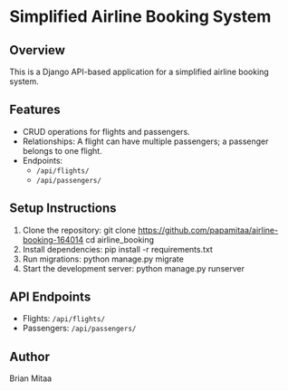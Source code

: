 # Simplified Airline Booking System

## Overview
This is a Django API-based application for a simplified airline booking system.

## Features
- CRUD operations for flights and passengers.
- Relationships: A flight can have multiple passengers; a passenger belongs to one flight.
- Endpoints:
  - `/api/flights/`
  - `/api/passengers/`

## Setup Instructions
1. Clone the repository:
git clone <https://github.com/papamitaa/airline-booking-164014> cd airline_booking
2. Install dependencies:
pip install -r requirements.txt
3. Run migrations:
python manage.py migrate
4. Start the development server:
python manage.py runserver

## API Endpoints
- Flights: `/api/flights/`
- Passengers: `/api/passengers/`

## Author
Brian Mitaa

